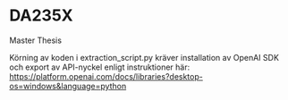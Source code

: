 # DA235X
Master Thesis

Körning av koden i extraction_script.py kräver installation av OpenAI SDK och export av API-nyckel enligt instruktioner här: https://platform.openai.com/docs/libraries?desktop-os=windows&language=python